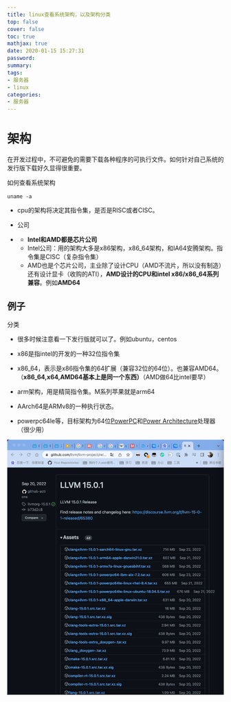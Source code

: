 ```yaml
---
title: linux查看系统架构，以及架构分类
top: false
cover: false
toc: true
mathjax: true
date: 2020-01-15 15:27:31
password:
summary:
tags:
- 服务器
- linux
categories:
- 服务器
---
```

# 架构

在开发过程中，不可避免的需要下载各种程序的可执行文件。如何针对自己系统的发行版下载好久显得很重要。

如何查看系统架构

```
uname -a
```

- cpu的架构将决定其指令集，是否是RISC或者CISC。

- 公司

- - **Intel和AMD都是芯片公司**
  - Intel公司：用的架构大多是x86架构，x86_64架构，和IA64安腾架构。指令集是CISC（复杂指令集）
  - AMD也是个芯片公司，主业除了设计CPU（AMD不流片，所以没有制造）还有设计显卡（收购的ATI），**AMD设计的CPU和intel x86/x86_64系列兼容**。例如**AMD64**

## 例子



分类

- 很多时候注意看一下发行版就可以了。例如ubuntu，centos

- x86是指intel的开发的一种32位指令集
- x86_64，表示是x86指令集的64扩展（兼容32位的64位）。也兼容AMD64。（**x86_64,x64,AMD64基本上是同一个东西）**（AMD做64比intel要早）
- arm架构，用是精简指令集。M系列苹果就是arm64
- AArch64是ARMv8的一种执行状态。
- powerpc64le等，目标架构为64位[PowerPC](https://zh.m.wikipedia.org/wiki/PowerPC)和[Power Architecture](https://zh.m.wikipedia.org/wiki/Power_Architecture)处理器（很少用）



![image-20230116215725688](https://raw.githubusercontent.com/kengerlwl/kengerlwl.github.io/master/image/658b2b5c183fcf1e9130b23aa3785369/b83c61174520b3b3288c88d09df55db4.png)







